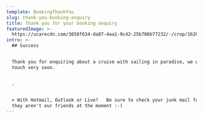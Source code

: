 ```yaml
---
template: BookingThankYou
slug: thank-you-booking-enquiry
title: Thank you for your booking enquiry
featuredImage: >-
  https://ucarecdn.com/3058f634-da87-4aa1-9c42-25b706b77232/-/crop/1620x553/0,381/-/preview/
intro: >-
  ## Success


  Thank you for enquiring about a cruise with sailing in paradise, we will be in
  touch very soon.


  .


  > With Hotmail, Outlook or Live?   Be sure to check your junk mail folder as
  they aren't our friends at the moment :-(
---
```


